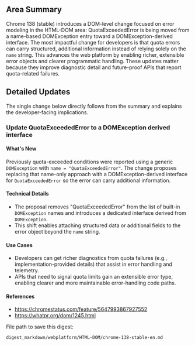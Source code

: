 ## Area Summary

Chrome 138 (stable) introduces a DOM-level change focused on error modeling in the HTML-DOM area: QuotaExceededError is being moved from a name-based DOMException entry toward a DOMException-derived interface. The most impactful change for developers is that quota errors can carry structured, additional information instead of relying solely on the `name` string. This advances the web platform by enabling richer, extensible error objects and clearer programmatic handling. These updates matter because they improve diagnostic detail and future-proof APIs that report quota-related failures.

## Detailed Updates

The single change below directly follows from the summary and explains the developer-facing implications.

### Update QuotaExceededError to a DOMException derived interface

#### What's New
Previously quota-exceeded conditions were reported using a generic `DOMException` with `name = "QuotaExceededError"`. The change proposes replacing that name-only approach with a DOMException-derived interface for `QuotaExceededError` so the error can carry additional information.

#### Technical Details
- The proposal removes "QuotaExceededError" from the list of built-in `DOMException` names and introduces a dedicated interface derived from `DOMException`.
- This shift enables attaching structured data or additional fields to the error object beyond the `name` string.

#### Use Cases
- Developers can get richer diagnostics from quota failures (e.g., implementation-provided details) that assist in error handling and telemetry.
- APIs that need to signal quota limits gain an extensible error type, enabling clearer and more maintainable error-handling code paths.

#### References
- https://chromestatus.com/feature/5647993867927552
- https://whatpr.org/dom/1245.html

File path to save this digest:
```text
digest_markdown/webplatform/HTML-DOM/chrome-138-stable-en.md
```